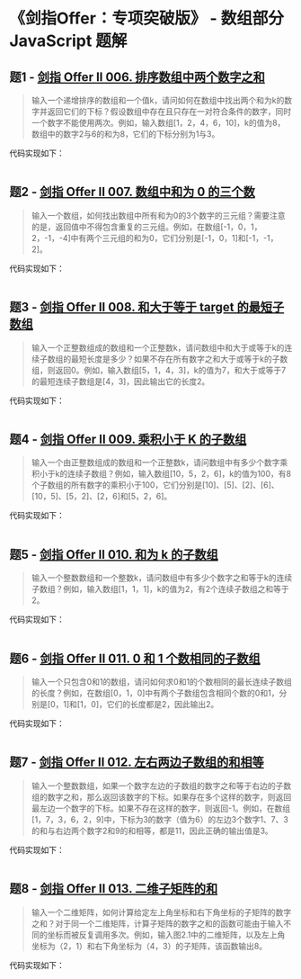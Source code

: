 # 《剑指Offer：专项突破版》 - 数组部分 JavaScript 题解


## 题1 - [剑指 Offer II 006. 排序数组中两个数字之和](https://leetcode-cn.com/problems/kLl5u1/)
> 输入一个递增排序的数组和一个值k，请问如何在数组中找出两个和为k的数字并返回它们的下标？假设数组中存在且只存在一对符合条件的数字，同时一个数字不能使用两次。例如，输入数组[1，2，4，6，10]，k的值为8，数组中的数字2与6的和为8，它们的下标分别为1与3。


代码实现如下：
```js
```

## 题2 - [剑指 Offer II 007. 数组中和为 0 的三个数](https://leetcode-cn.com/problems/1fGaJU/)
> 输入一个数组，如何找出数组中所有和为0的3个数字的三元组？需要注意的是，返回值中不得包含重复的三元组。例如，在数组[-1，0，1，2，-1，-4]中有两个三元组的和为0，它们分别是[-1，0，1]和[-1，-1，2]。


代码实现如下：
```js
```

## 题3 - [剑指 Offer II 008. 和大于等于 target 的最短子数组](https://leetcode-cn.com/problems/2VG8Kg/)
> 输入一个正整数组成的数组和一个正整数k，请问数组中和大于或等于k的连续子数组的最短长度是多少？如果不存在所有数字之和大于或等于k的子数组，则返回0。例如，输入数组[5，1，4，3]，k的值为7，和大于或等于7的最短连续子数组是[4，3]，因此输出它的长度2。


代码实现如下：
```js
```

## 题4 - [剑指 Offer II 009. 乘积小于 K 的子数组](https://leetcode-cn.com/problems/ZVAVXX/)
> 输入一个由正整数组成的数组和一个正整数k，请问数组中有多少个数字乘积小于k的连续子数组？例如，输入数组[10，5，2，6]，k的值为100，有8个子数组的所有数字的乘积小于100，它们分别是[10]、[5]、[2]、[6]、[10，5]、[5，2]、[2，6]和[5，2，6]。


代码实现如下：
```js
```

## 题5 - [剑指 Offer II 010. 和为 k 的子数组](https://leetcode-cn.com/problems/QTMn0o/)
> 输入一个整数数组和一个整数k，请问数组中有多少个数字之和等于k的连续子数组？例如，输入数组[1，1，1]，k的值为2，有2个连续子数组之和等于2。


代码实现如下：
```js
```

## 题6 - [剑指 Offer II 011. 0 和 1 个数相同的子数组](https://leetcode-cn.com/problems/A1NYOS/)
> 输入一个只包含0和1的数组，请问如何求0和1的个数相同的最长连续子数组的长度？例如，在数组[0，1，0]中有两个子数组包含相同个数的0和1，分别是[0，1]和[1，0]，它们的长度都是2，因此输出2。


代码实现如下：
```js
```

## 题7 - [剑指 Offer II 012. 左右两边子数组的和相等](https://leetcode-cn.com/problems/tvdfij/)
> 输入一个整数数组，如果一个数字左边的子数组的数字之和等于右边的子数组的数字之和，那么返回该数字的下标。如果存在多个这样的数字，则返回最左边一个数字的下标。如果不存在这样的数字，则返回-1。例如，在数组[1，7，3，6，2，9]中，下标为3的数字（值为6）的左边3个数字1、7、3的和与右边两个数字2和9的和相等，都是11，因此正确的输出值是3。


代码实现如下：
```js
```

## 题8 - [剑指 Offer II 013. 二维子矩阵的和](https://leetcode-cn.com/problems/O4NDxx/)
> 输入一个二维矩阵，如何计算给定左上角坐标和右下角坐标的子矩阵的数字之和？对于同一个二维矩阵，计算子矩阵的数字之和的函数可能由于输入不同的坐标而被反复调用多次。例如，输入图2.1中的二维矩阵，以及左上角坐标为（2，1）和右下角坐标为（4，3）的子矩阵，该函数输出8。


代码实现如下：
```js
```
